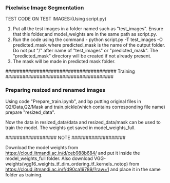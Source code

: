 
### Pixelwise Image Segmentation

TEST CODE ON TEST IMAGES:(Using script.py)

1. Put all the test images in a folder named such as "test_images". Ensure that this folder,and model_weights are in the same path as script.py.
2. Run the code using the command - 
		python script.py -T test_images -O predicted_mask
	where predicted_mask is the name of the output folder. Do not put "/" after name of "test_images" or "predicted_mask". The "predicted_mask"
	directory will be created if not already present.
3. The mask will be made in predicted mask folder.



####################################### Training ######################################

### Preparing resized and renamed images 
Using code "Prepare_train.ipynb", and bp putting original files in Q2/Data,Q2/Mask and train.pickle(which contains corresponding file name) prepare "resized_data". 

Now the data in resized_data/data and resized_data/mask can be used to train the model.
The weights get saved in model_weights_full.


################## NOTE ###################

Download the model weights from https://cloud.iitmandi.ac.in/d/ceb988b684/ and put it inside the model_weights_full folder.
Also download VGG-weights(vgg16_weights_tf_dim_ordering_tf_kernels_notop) from https://cloud.iitmandi.ac.in/f/d90ca19789/?raw=1 and place it in the same folder as training.
